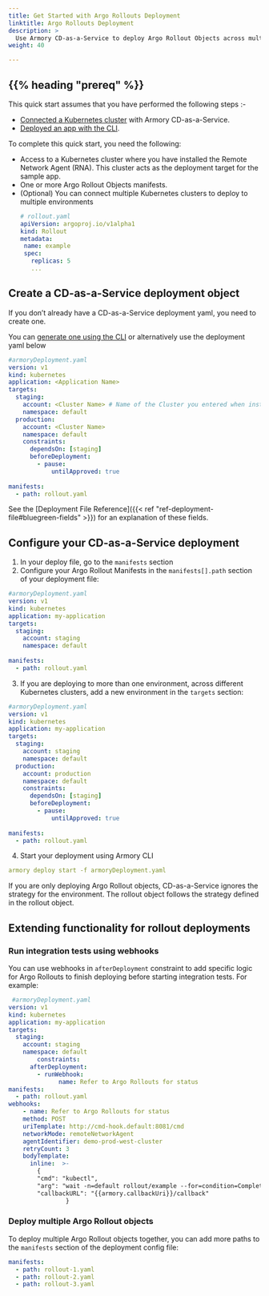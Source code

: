 ```yaml
---
title: Get Started with Argo Rollouts Deployment
linktitle: Argo Rollouts Deployment
description: >
  Use Armory CD-as-a-Service to deploy Argo Rollout Objects across multiple environments.
weight: 40

---
```



## {{% heading "prereq" %}}

This quick start assumes that you have performed the following steps :-
- [Connected a Kubernetes cluster](https://docs.armory.io/cd-as-a-service/setup/get-started/#connect-your-kubernetes-cluster) with Armory CD-as-a-Service.
- [Deployed an app with the CLI](https://docs.armory.io/cd-as-a-service/setup/cli/).

To complete this quick start, you need the following:

- Access to a Kubernetes cluster where you have installed the Remote Network Agent (RNA). This cluster acts as the deployment target for the sample app.
- One or more Argo Rollout Objects manifests.
- (Optional) You can connect multiple Kubernetes clusters to deploy to multiple environments
   ```yaml
  # rollout.yaml
  apiVersion: argoproj.io/v1alpha1
  kind: Rollout
  metadata:
    name: example
    spec:
      replicas: 5
      ...
   ```
## Create a CD-as-a-Service deployment object

If you don’t already have a CD-as-a-Service deployment yaml, you need to create one.

You can [generate one using the CLI](https://docs.armory.io/cd-as-a-service/setup/cli/#create-a-deployment-config-file) or alternatively use the deployment yaml below

```yaml
#armoryDeployment.yaml
version: v1
kind: kubernetes
application: <Application Name> 
targets:
  staging:
    account: <Cluster Name> # Name of the Cluster you entered when installing the RNA. 
    namespace: default
  production:
    account: <Cluster Name> 
    namespace: default
    constraints:
      dependsOn: [staging]
      beforeDeployment:
        - pause:
            untilApproved: true
		
manifests:
  - path: rollout.yaml
```

   See the [Deployment File Reference]({{< ref "ref-deployment-file#bluegreen-fields" >}}) for an explanation of these fields.
## Configure your CD-as-a-Service deployment

1. In your deploy file, go to the `manifests` section
2. Configure your Argo Rollout Manifests in the `manifests[].path` section of your deployment file:

```yaml
#armoryDeployment.yaml
version: v1
kind: kubernetes
application: my-application
targets:
  staging:
    account: staging
    namespace: default		
    
manifests:
  - path: rollout.yaml
```

3. If you are deploying to more than one environment, across different Kubernetes clusters, add a new environment in the `targets` section:

```yaml
#armoryDeployment.yaml
version: v1
kind: kubernetes
application: my-application
targets:
  staging:
    account: staging
    namespace: default
  production:
    account: production
    namespace: default
    constraints:
      dependsOn: [staging]
      beforeDeployment:
        - pause:
            untilApproved: true
		
manifests:
  - path: rollout.yaml
```

4. Start your deployment using Armory CLI

```yaml
armory deploy start -f armoryDeployment.yaml
```

If you are only deploying Argo Rollout objects, CD-as-a-Service ignores the strategy for the environment. The rollout object follows the strategy defined in the rollout object.
## Extending functionality for rollout deployments

### Run integration tests using webhooks

You can use webhooks in `afterDeployment` constraint to add specific logic for Argo Rollouts to finish deploying before starting integration tests. For example:

```yaml
 #armoryDeployment.yaml
version: v1
kind: kubernetes
application: my-application
targets:
  staging:
    account: staging
    namespace: default
		constraints:
      afterDeployment:
        - runWebhook:
	          name: Refer to Argo Rollouts for status
manifests:
  - path: rollout.yaml
webhooks:
	- name: Refer to Argo Rollouts for status
    method: POST
    uriTemplate: http://cmd-hook.default:8081/cmd
    networkMode: remoteNetworkAgent
    agentIdentifier: demo-prod-west-cluster
    retryCount: 3
    bodyTemplate:
      inline:  >-
        {
        "cmd": "kubectl",
        "arg": "wait -n=default rollout/example --for=condition=Completed --timeout=30m",
        "callbackURL": "{{armory.callbackUri}}/callback"
				}
```

### Deploy multiple Argo Rollout objects

To deploy multiple Argo Rollout objects together, you can add more paths to the `manifests` section of the deployment config file:

```yaml
manifests:
  - path: rollout-1.yaml
  - path: rollout-2.yaml
  - path: rollout-3.yaml
```